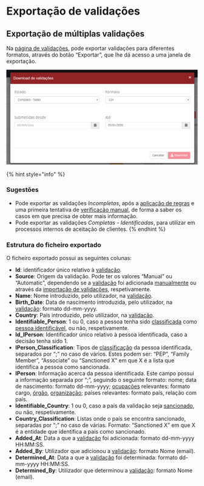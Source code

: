 # Exportação de validações

## Exportação de múltiplas validações&#x20;

Na [página de validações](./), pode exportar validações para diferentes formatos, através do botão “Exportar”, que lhe dá acesso a uma janela de exportação.

![Janela de download de validações](<../../.gitbook/assets/image (12) (1).png>)

{% hint style="info" %}
### Sugestões

* Pode exportar as validações _Incompletas_, após a [aplicação de regras](aplicacao-de-regras.md) e uma primeira tentativa de [verificação manual](analise-manual.md), de forma a saber os casos em que precisa de obter mais informação.
* Pode exportar as validações _Completas - Identificadas_, para utilizar em processos internos de aceitação de clientes.
{% endhint %}

### Estrutura do ficheiro exportado

O ficheiro exportado possui as seguintes colunas:

* **Id**: identificador único relativo à [validação](../../glossario/glossario-aplicacao.md#validacao).&#x20;
* **Source**: Origem da validação. Pode ter os valores “Manual” ou “Automatic”, dependendo se a [validação](../../glossario/glossario-aplicacao.md#validacao) foi adicionada [manualmente](analise-manual.md) ou através da [importação de validações](importacao-de-validacoes.md), respetivamente.&#x20;
* **Name**: Nome introduzido, pelo utilizador, na [validação](../../glossario/glossario-aplicacao.md#validacao).&#x20;
* **Birth\_Date**: Data de nascimento introduzida, pelo utilizador, na [validação](../../glossario/glossario-aplicacao.md#validacao): formato dd-mm-yyyy.
* **Country**: País introduzido, pelo utilizador, na [validação](../../glossario/glossario-aplicacao.md#validacao).&#x20;
* **Identifiable\_Person**: 1 ou 0, caso a pessoa tenha sido [classificada](../../glossario/glossario-aplicacao.md#classificacao) como [pessoa identificável](../../glossario/glossario-aplicacao.md#pessoa-identificavel), ou não, respetivamente.&#x20;
* **Id\_IPerson**: Identificador único relativo à pessoa identificada, caso a decisão tenha sido 1.&#x20;
* **IPerson\_Classification**: Tipos de [classificação](../../glossario/glossario-aplicacao.md#classificacao) da pessoa identificada, separados por “;” no caso de vários. Estes podem ser: “PEP”, “Family Member”, “Associate” ou “Sanctioned X” em que X é a lista que identifica a pessoa como sancionada.&#x20;
* **IPerson**: Informação acerca da pessoa identificada. Este campo possui a informação separada por “;”, seguindo o seguinte formato: nome; data de nascimento: formato dd-mm-yyyy; [ocupações](../../glossario/glossario-aplicacao.md#ocupacao) relevantes: formato cargo, [órgão](../../glossario/glossario-aplicacao.md#orgao), [organização](../../glossario/glossario-aplicacao.md#organizacao); países relevantes: formato país, relação com país.
* **Identifiable\_Country**: 1 ou 0, caso a país da validação seja [sancionado](../../glossario/glossario-aplicacao.md#pais-sancionado), ou não, respetivamente.&#x20;
* **Country\_Classification**: Listas onde o país se encontra sancionado, separadas por “;” no caso de várias. Formato: “Sanctioned X” em que X é a entidade que identifica a país como sancionado.
* **Added\_At**: Data a que a [validação](../../glossario/glossario-aplicacao.md#validacao) foi adicionada: formato dd-mm-yyyy HH:MM:SS.&#x20;
* **Added\_By**: Utilizador que adicionou a [validação](../../glossario/glossario-aplicacao.md#validacao): formato Nome (email).
* **Determined\_At**: Data a que a [validação](../../glossario/glossario-aplicacao.md#validacao) foi determinada: formato dd-mm-yyyy HH:MM:SS.
* **Determined\_By**: Utilizador que determinou a [validação](../../glossario/glossario-aplicacao.md#validacao): formato Nome (email).

